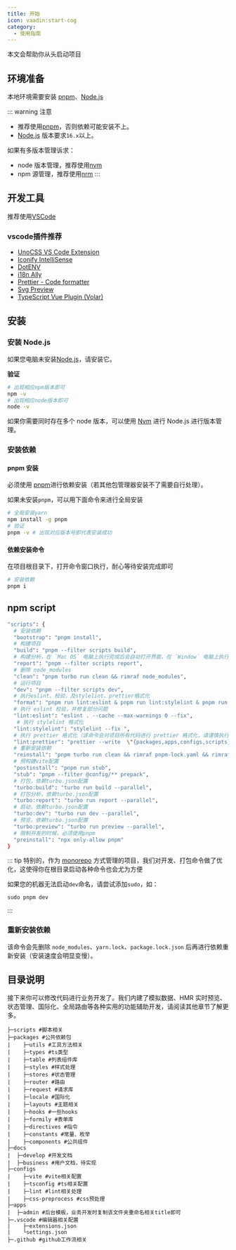 ```yaml
---
title: 开始
icon: vaadin:start-cog
category:
  - 使用指南
---
```


本文会帮助你从头启动项目

## 环境准备

本地环境需要安装 [pnpm](https://pnpm.io/)、[Node.js](http://nodejs.org/)

::: warning 注意
- 推荐使用[pnpm](https://pnpm.io/)，否则依赖可能安装不上。
- [Node.js](http://nodejs.org/) 版本要求`16.x`以上。

如果有多版本管理诉求：
- node 版本管理，推荐使用[nvm](https://github.com/nvm-sh/nvm)
- npm 源管理，推荐使用[nrm](https://github.com/Pana/nrm)
:::


## 开发工具
推荐使用[VSCode](https://code.visualstudio.com/)

### vscode插件推荐
- [UnoCSS VS Code Extension](https://unocss.dev/integrations/vscode)
- [Iconify IntelliSense](https://marketplace.visualstudio.com/items?itemName=antfu.iconify)
- [DotENV](https://marketplace.visualstudio.com/items?itemName=mikestead.dotenv)
- [i18n Ally](https://marketplace.visualstudio.com/items?itemName=Lokalise.i18n-ally)
- [Prettier - Code formatter](https://marketplace.visualstudio.com/items?itemName=esbenp.prettier-vscode)
- [Svg Preview](https://marketplace.visualstudio.com/items?itemName=SimonSiefke.svg-preview)
- [TypeScript Vue Plugin (Volar)](https://marketplace.visualstudio.com/items?itemName=Vue.vscode-typescript-vue-plugin)

## 安装

### 安装 Node.js

如果您电脑未安装[Node.js](https://nodejs.org/en/)，请安装它。

**验证**

```bash
# 出现相应npm版本即可
npm -v
# 出现相应node版本即可
node -v
```

如果你需要同时存在多个 node 版本，可以使用 [Nvm](https://github.com/nvm-sh/nvm) 进行 Node.js 进行版本管理。

### 安装依赖

#### pnpm 安装

必须使用 [pnpm](https://pnpm.io/)进行依赖安装（若其他包管理器安装不了需要自行处理）。

如果未安装`pnpm`，可以用下面命令来进行全局安装

```bash
# 全局安装yarn
npm install -g pnpm
# 验证
pnpm -v # 出现对应版本号即代表安装成功
```

#### 依赖安装命令

在项目根目录下，打开命令窗口执行，耐心等待安装完成即可

```bash
# 安装依赖
pnpm i
```

## npm script

```bash
"scripts": {
  # 安装依赖
  "bootstrap": "pnpm install",
  # 构建项目
  "build": "pnpm --filter scripts build",
  # 构建分析，在 `Mac OS` 电脑上执行完成后会自动打开界面，在 `Window` 电脑上执行完成后需要打开 `./build/.cache/stats.html` 查看
  "report": "pnpm --filter scripts report",
  # 删除 node_modules
  "clean": "pnpm turbo run clean && rimraf node_modules",
  # 运行项目
  "dev": "pnpm --filter scripts dev",
  # 执行eslint、校验，及stylelint、prettier格式化
  "format": "pnpm run lint:eslint & pnpm run lint:stylelint & pnpm run lint:prettier",
  # 执行 eslint 校验，并修复部分问题
  "lint:eslint": "eslint . --cache --max-warnings 0 --fix",
   # 执行 stylelint 格式化
  "lint:stylelint": "stylelint --fix ",
  # 执行 prettier 格式化（该命令会对项目所有代码进行 prettier 格式化，请谨慎执行）
  "lint:prettier": "prettier --write  \"{packages,apps,configs,scripts}/**/*.{js,json,ts,tsx,css,less,scss,vue,html,md}\"",
  # 重新安装依赖
  "reinstall": "pnpm turbo run clean && rimraf pnpm-lock.yaml && rimraf node_modules && npm run bootstrap",
  # 预构建vite配置
  "postinstall": "pnpm run stub",
  "stub": "pnpm --filter @config/** prepack",
  # 打包，依赖turbo.json配置
  "turbo:build": "turbo run build --parallel",
  # 打包分析，依赖turbo.json配置
  "turbo:report": "turbo run report --parallel",
  # 启动，依赖turbo.json配置
  "turbo:dev": "turbo run dev --parallel",
  # 预览，依赖turbo.json配置
  "turbo:preview": "turbo run preview --parallel",
  # 限制开发的时候，必须使用pnpm
  "preinstall": "npx only-allow pnpm"
}
```

::: tip
特别的，作为 [monorepo](https://juejin.cn/post/7215886869199896637) 方式管理的项目，我们对开发、打包命令做了优化，这使得你在根目录启动各种命令也会尤为方便

如果您的机器无法启动`dev`命名，请尝试添加`sudo`，如：
```shell
sudo pnpm dev
```
:::

### 重新安装依赖
该命令会先删除 `node_modules`、`yarn.lock`、`package.lock.json` 后再进行依赖重新安装（安装速度会明显变慢）。


## 目录说明
接下来你可以修改代码进行业务开发了。我们内建了模拟数据、HMR 实时预览、状态管理、国际化、全局路由等各种实用的功能辅助开发，请阅读其他章节了解更多。

```shell
├─scripts #脚本相关
├─packages #公共依赖包
|    ├─utils #工具方法相关
|    ├─types #ts类型
|    ├─table #列表组件库
|    ├─styles #样式处理
|    ├─stores #状态管理
|    ├─router #路由
|    ├─request #请求库
|    ├─locale #国际化
|    ├─layouts #主题相关
|    ├─hooks #一些hooks
|    ├─formily #表单库
|    ├─directives #指令
|    ├─constants #常量、枚举
|    ├─components #公共组件
├─docs
|  ├─develop #开发文档
|  ├─business #用户文档，待实现
├─configs
|    ├─vite #vite相关配置
|    ├─tsconfig #ts相关配置
|    ├─lint #lint相关处理
|    ├─css-preprocess #css预处理
├─apps
|  ├─admin #后台模板，业务开发时复制该文件夹重命名相关title即可
├─.vscode #编辑器相关配置
|    ├─extensions.json
|    └settings.json
├─.github #github工作流相关
```

